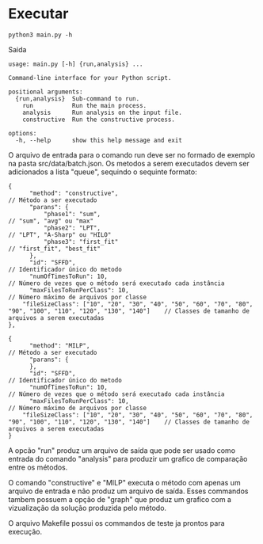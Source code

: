 # Executar

```
python3 main.py -h
```

Saida

```
usage: main.py [-h] {run,analysis} ...

Command-line interface for your Python script.

positional arguments:
  {run,analysis}  Sub-command to run.
    run           Run the main process.
    analysis      Run analysis on the input file.
    constructive  Run the constructive process.

options:
  -h, --help      show this help message and exit
```

O arquivo de entrada para o comando run deve ser no formado de exemplo na pasta src/data/batch.json. Os metodos a serem executados devem ser adicionados a lista "queue", sequindo o sequinte formato:

```
{
      "method": "constructive",                                                                                   // Método a ser executado
      "parans": {                                                                                                       
          "phase1": "sum",                                                                                        // "sum", "avg" ou "max" 
          "phase2": "LPT",                                                                                        // "LPT", "A-Sharp" ou "HILO"
          "phase3": "first_fit"                                                                                   // "first_fit", "best_fit"
      },                                                                                                              
      "id": "SFFD",                                                                                               // Identificador único do metodo
      "numOfTimesToRun": 10,                                                                                      // Número de vezes que o método será executado cada instância
      "maxFilesToRunPerClass": 10,                                                                                // Número máximo de arquivos por classe
    "fileSizeClass": ["10", "20", "30", "40", "50", "60", "70", "80", "90", "100", "110", "120", "130", "140"]    // Classes de tamanho de arquivos a serem executadas
},

{
      "method": "MILP",                                                                                           // Método a ser executado
      "parans": {                                                                                                       
      },                                                                                                              
      "id": "SFFD",                                                                                               // Identificador único do metodo
      "numOfTimesToRun": 10,                                                                                      // Número de vezes que o método será executado cada instância
      "maxFilesToRunPerClass": 10,                                                                                // Número máximo de arquivos por classe
    "fileSizeClass": ["10", "20", "30", "40", "50", "60", "70", "80", "90", "100", "110", "120", "130", "140"]    // Classes de tamanho de arquivos a serem executadas
}
```

A opcão "run" produz um arquivo de saída que pode ser usado como entrada do comando "analysis" para produzir um grafico de comparação entre os métodos.

O comando "constructive" e "MILP" executa o método com apenas um arquivo de entrada e não produz um arquivo de saída. Esses commandos tambem possuem a opção de "graph" que produz um grafico com a vizualização da solução produzida pelo método.

O arquivo Makefile possui os commandos de teste ja prontos para execução.
